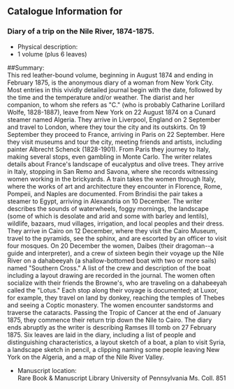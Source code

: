 ## Catalogue Information for	
### Diary of a trip on the Nile River, 1874-1875.
+ Physical description:	
+ 1 volume (plus 6 leaves)

##Summary:	
	This red leather-bound volume, beginning in August 1874 and ending in February 1875, is the anonymous diary of a woman from New York City. Most entries in this vividly detailed journal begin with the date, followed by the time and the temperature and/or weather. The diarist and her companion, to whom she refers as "C." (who is probably Catharine Lorillard Wolfe, 1828-1887), leave from New York on 22 August 1874 on a Cunard steamer named Algeria. They arrive in Liverpool, England on 2 September and travel to London, where they tour the city and its outskirts. On 19 September they proceed to France, arriving in Paris on 22 September. Here they visit museums and tour the city, meeting friends and artists, including painter Albrecht Schenck (1828-1901). From Paris they journey to Italy, making several stops, even gambling in Monte Carlo. The writer relates details about France's landscape of eucalyptus and olive trees. They arrive in Italy, stopping in San Remo and Savona, where she records witnessing women working in the brickyards. A train takes the women through Italy, where the works of art and architecture they encounter in Florence, Rome, Pompeii, and Naples are documented. From Brindisi the pair takes a steamer to Egypt, arriving in Alexandria on 10 December. The writer describes the sounds of waterwheels, foggy mornings, the landscape (some of which is desolate and arid and some with barley and lentils), wildlife, bazaars, mud villages, irrigation, and local peoples and their dress. They arrive in Cairo on 12 December, where they visit the Cairo Museum, travel to the pyramids, see the sphinx, and are escorted by an officer to visit four mosques. On 20 December the women, Daibes (their dragoman--a guide and interpreter), and a crew of sixteen begin their voyage up the Nile River on a dahabeeyah (a shallow-bottomed boat with two or more sails) named "Southern Cross." A list of the crew and description of the boat including a layout drawing are recorded in the journal. The women often socialize with their friends the Browne's, who are traveling on a dahabeeyah called the "Lotus." Each stop along their voyage is documented; at Luxor, for example, they travel on land by donkey, reaching the temples of Thebes and seeing a Coptic monastery. The women encounter sandstorms and traverse the cataracts. Passing the Tropic of Cancer at the end of January 1875, they commence their return trip down the Nile to Cairo. The diary ends abruptly as the writer is describing Ramses III tomb on 27 February 1875. Six leaves are laid in the diary, including a list of people and distinguishing characteristics, a layout sketch of a boat, a plan to visit Syria, a landscape sketch in pencil, a clipping naming some people leaving New York on the Algeria, and a map of the Nile River Valley.

+ Manuscript location:	
	Rare Book & Manuscript Library University of Pennsylvania Ms. Coll. 851

